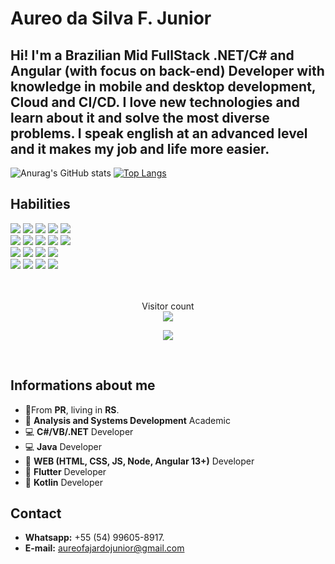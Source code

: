 # Aureo da Silva F. Junior

## Hi! I'm a Brazilian Mid **FullStack** .NET/C# and Angular (with focus on **back-end**) Developer with knowledge in mobile and desktop development, Cloud and CI/CD. I love new technologies and learn about it and solve the most diverse problems. I speak **english** at an advanced level and it makes my job and life more easier.

![Anurag's GitHub stats](https://github-readme-stats.vercel.app/api?username=AureoFJunior&show_icons=true&theme=radical)
[![Top Langs](https://github-readme-stats.vercel.app/api/top-langs/?exclude_repo=Mini_ChatBot,Project-IA,Django-Project-Learning-&username=AureoFJunior&layout=compact&theme=radical)](https://github.com/anuraghazra/github-readme-stats)

## Habilities
<div class="back">
  <img src="https://img.shields.io/badge/C%23-239120?style=for-the-badge&logo=c-sharp&logoColor=white%22%3E">
  <img src="https://img.shields.io/badge/.NET-5C2D91?style=for-the-badge&logo=.net&logoColor=white%22%3E">
  <img src="https://img.shields.io/badge/Rabbitmq-FF6600?style=for-the-badge&logo=rabbitmq&logoColor=white">
  <img src="https://img.shields.io/badge/Unity-100000?style=for-the-badge&logo=unity&logoColor=white">
  <img src="https://img.shields.io/badge/git-%23F05033.svg?style=for-the-badge&logo=git&logoColor=white">
</div>
<div class="devops">
  <img src="https://img.shields.io/badge/docker-%230db7ed.svg?style=for-the-badge&logo=docker&logoColor=white">
  <img src="https://img.shields.io/badge/AWS-%23FF9900.svg?style=for-the-badge&logo=amazon-aws&logoColor=white">
  <img src="https://img.shields.io/badge/kubernetes-%23326ce5.svg?style=for-the-badge&logo=kubernetes&logoColor=white">
  <img src="https://img.shields.io/badge/Netlify-00C7B7?style=for-the-badge&logo=netlify&logoColor=white">
  <img src="https://img.shields.io/badge/github%20actions-%232671E5.svg?style=for-the-badge&logo=githubactions&logoColor=white">
</div>
<div class"front">
  <img src="https://img.shields.io/badge/JavaScript-F7DF1E?style=for-the-badge&logo=javascript&logoColor=black%22%3E">
  <img src="https://img.shields.io/badge/HTML5-E34F26?style=for-the-badge&logo=html5&logoColor=white%22%3E">
  <img src="https://img.shields.io/badge/CSS3-1572B6?style=for-the-badge&logo=css3&logoColor=white%22%3E">
  <img src="https://img.shields.io/badge/Angular-DD0031?style=for-the-badge&logo=angular&logoColor=white%22%3E">
</div>
<div class="database">
  <img src="https://img.shields.io/badge/Microsoft%20SQL%20Sever-CC2927?style=for-the-badge&logo=microsoft%20sql%20server&logoColor=white">
  <img src="https://img.shields.io/badge/PostgreSQL-316192?style=for-the-badge&logo=postgresql&logoColor=white%22%3E">
  <img src="https://img.shields.io/badge/MySQL-005C84?style=for-the-badge&logo=mysql&logoColor=white%22%3E">
  <img src="https://img.shields.io/badge/Oracle-F80000?style=for-the-badge&logo=oracle&logoColor=white">
</div>

<br />
<br />

<p align="center"> 
  Visitor count<br>
  <img src="https://profile-counter.glitch.me/AureoFJunior/count.svg" />
</p>

<p align="center">
<img src="https://cdni.iconscout.com/illustration/premium/thumb/programming-skills-1946874-1649524.png" />
</p>

<br />

## Informations about me

-  🏡From **PR**, living in **RS**.
- 📒 **Analysis and Systems Development** Academic
- 💻 **C#/VB/.NET** Developer
- 💻 **Java** Developer
- 📃 **WEB (HTML, CSS, JS, Node, Angular 13+)** Developer
- 📱  **Flutter** Developer
- 📱  **Kotlin** Developer

##  Contact

- **Whatsapp:**  +55 (54) 99605-8917.
- **E-mail:** aureofajardojunior@gmail.com
